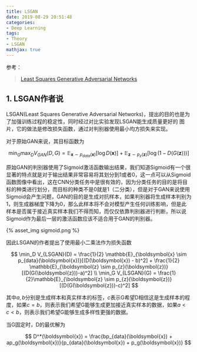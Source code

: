 ```yaml
---
title: LSGAN
date: 2019-08-29 20:51:48
categories:
- Deep Learning
tags:
- Theory
- LSGAN
mathjax: true
---
```


参考：

> [Least Squares Generative Adversarial Networks](https://arxiv.org/abs/1611.04076)

## 1. LSGAN作者说

LSGAN(Least Squares Generative Adversarial Networks)，提出的目的也是为了加强训练过程的稳定性，同时经过对比实验发现LSGAN能生成质量更好的
图片，它的做法是修改损失函数，通过对判别器使用最小均方损失来实现。

对于原始GAN来说，其目标函数为

$$
\min_G \max_D V_{GAN}(D, G) = \mathbb{E}_{\boldsymbol{x} \sim p_{data}(\boldsymbol{x})}[\log D(\boldsymbol{x})] + \mathbb{E}_{\boldsymbol{z} \sim p_{z}(\boldsymbol{z})}[\log (1 - D(G(\boldsymbol{z})))]
$$

原始GAN的判别器使用了Sigmoid激活函数输出结果，我们知道Sigmoid有一个很显著的特点就是对于输出结果非常容易将其划分到1或者0，这一点可以从Sigmoid函数图像中看出，这在CNN分类任务中是很有效的，因为分类任务的目的是将目标的种类进行划分，而目标的种类不是0就是1（二分类），但是对于GAN来说使用Sigmoid会产生问题，GAN的目的是生成对抗样本，如果判别器将生成样本判别为1，则生成器梯度下降为0，那么此样本将不会对模型产生任何训练影响，但是此样本是否属于接近真实样本我们不得而知，而仅仅依靠判别器进行判断，所以说Sigmoid作为最后一层的激活函数应该不适合用于GAN的判别器。

{% asset_img sigmoid.png %}

因此LSGAN的作者提出了使用最小二乘法作为损失函数

$$
\min_D V_{LSGAN}(D) = \frac{1}{2} \mathbb{E}_{\boldsymbol{x} \sim p_{data}(\boldsymbol{x})}[(D(\boldsymbol{x}) - b)^2] + \frac{1}{2} \mathbb{E}_{\boldsymbol{z} \sim p_{z}(\boldsymbol{z})}[(D(G(\boldsymbol{z}))-a)^2]
\\
\min_G V_{LSGAN}(G) = \frac{1}{2}\mathbb{E}_{\boldsymbol{z} \sim p_{z}(\boldsymbol{z})}[(D(G(\boldsymbol{z}))-c)^2]
$$

其中$a, b$分别是生成样本和真实样本的标签，$c$表示G希望D相信这是生成样本的程度，如果$c = b$，则表示我们希望G能够生成更加接近真实样本的数据，如果$a < c < b$，则表示我们希望G能够生成多样性更强的数据。

当G固定时，D的最优解为

$$
D^*(\boldsymbol{x}) = \frac{bp_{data}(\boldsymbol{x}) + ap_g(\boldsymbol{x})}{p_{data}(\boldsymbol{x}) + p_g(\boldsymbol{x})}
$$


